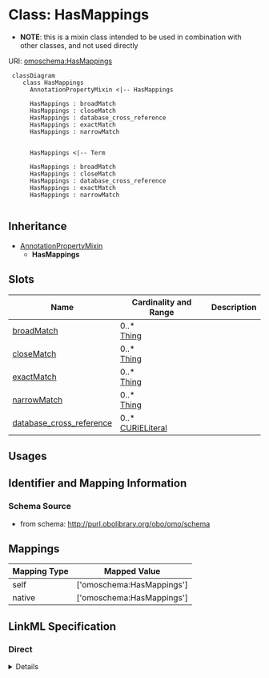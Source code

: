 # Class: HasMappings



* __NOTE__: this is a mixin class intended to be used in combination with other classes, and not used directly


URI: [omoschema:HasMappings](http://purl.obolibrary.org/obo/schema/HasMappings)




```{mermaid}
 classDiagram
    class HasMappings
      AnnotationPropertyMixin <|-- HasMappings
      
      HasMappings : broadMatch
      HasMappings : closeMatch
      HasMappings : database_cross_reference
      HasMappings : exactMatch
      HasMappings : narrowMatch
      

      HasMappings <|-- Term
      
      HasMappings : broadMatch
      HasMappings : closeMatch
      HasMappings : database_cross_reference
      HasMappings : exactMatch
      HasMappings : narrowMatch
      
```





## Inheritance
* [AnnotationPropertyMixin](AnnotationPropertyMixin.md)
    * **HasMappings**



## Slots

| Name | Cardinality and Range  | Description  |
| ---  | ---  | --- |
| [broadMatch](broadMatch.md) | 0..* <br/> [Thing](Thing.md)  |   |
| [closeMatch](closeMatch.md) | 0..* <br/> [Thing](Thing.md)  |   |
| [exactMatch](exactMatch.md) | 0..* <br/> [Thing](Thing.md)  |   |
| [narrowMatch](narrowMatch.md) | 0..* <br/> [Thing](Thing.md)  |   |
| [database_cross_reference](database_cross_reference.md) | 0..* <br/> [CURIELiteral](CURIELiteral.md)  |   |


## Usages



## Identifier and Mapping Information







### Schema Source


* from schema: http://purl.obolibrary.org/obo/omo/schema







## Mappings

| Mapping Type | Mapped Value |
| ---  | ---  |
| self | ['omoschema:HasMappings'] |
| native | ['omoschema:HasMappings'] |


## LinkML Specification

<!-- TODO: investigate https://stackoverflow.com/questions/37606292/how-to-create-tabbed-code-blocks-in-mkdocs-or-sphinx -->

### Direct

<details>
```yaml
name: HasMappings
from_schema: http://purl.obolibrary.org/obo/omo/schema
rank: 1000
is_a: AnnotationPropertyMixin
mixin: true
slots:
- broadMatch
- closeMatch
- exactMatch
- narrowMatch
- database_cross_reference

```
</details>

### Induced

<details>
```yaml
name: HasMappings
from_schema: http://purl.obolibrary.org/obo/omo/schema
rank: 1000
is_a: AnnotationPropertyMixin
mixin: true
attributes:
  broadMatch:
    name: broadMatch
    from_schema: http://purl.obolibrary.org/obo/omo/schema
    rank: 1000
    is_a: match
    slot_uri: skos:broadMatch
    multivalued: true
    alias: broadMatch
    owner: HasMappings
    domain_of:
    - HasMappings
    range: Thing
  closeMatch:
    name: closeMatch
    from_schema: http://purl.obolibrary.org/obo/omo/schema
    rank: 1000
    is_a: match
    slot_uri: skos:closeMatch
    multivalued: true
    alias: closeMatch
    owner: HasMappings
    domain_of:
    - HasMappings
    range: Thing
  exactMatch:
    name: exactMatch
    from_schema: http://purl.obolibrary.org/obo/omo/schema
    rank: 1000
    is_a: match
    slot_uri: skos:exactMatch
    multivalued: true
    alias: exactMatch
    owner: HasMappings
    domain_of:
    - HasMappings
    range: Thing
  narrowMatch:
    name: narrowMatch
    from_schema: http://purl.obolibrary.org/obo/omo/schema
    rank: 1000
    is_a: match
    slot_uri: skos:narrowMatch
    multivalued: true
    alias: narrowMatch
    owner: HasMappings
    domain_of:
    - HasMappings
    range: Thing
  database_cross_reference:
    name: database_cross_reference
    from_schema: http://purl.obolibrary.org/obo/omo/schema
    rank: 1000
    is_a: match
    slot_uri: oio:hasDbXref
    multivalued: true
    alias: database_cross_reference
    owner: HasMappings
    domain_of:
    - HasMappings
    - Axiom
    range: CURIELiteral

```
</details>